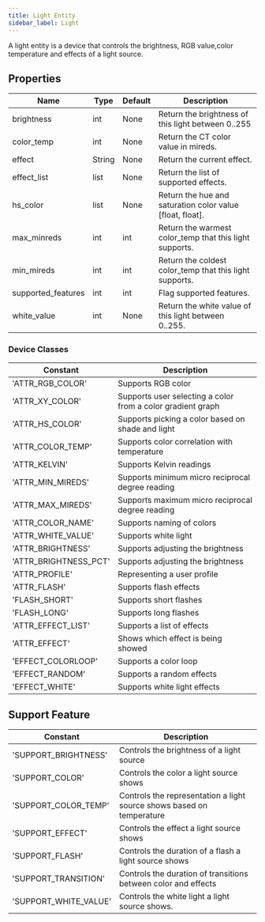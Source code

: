 ```yaml
---
title: Light Entity
sidebar_label: Light
---
```



A light entity is a device that controls the brightness, RGB value,color temperature and effects of a light source.

## Properties

| Name | Type | Default | Description
| ---- | ---- | ---- | ----
| brightness | int | None | Return the brightness of this light between 0..255
| color_temp | int | None | Return the CT color value in mireds.
| effect | String | None | Return the current effect.
| effect_list | list | None | Return the list of supported effects.
| hs_color | list | None | Return the hue and saturation color value [float, float].
| max_minreds | int | int | Return the warmest color_temp that this light supports.
| min_mireds | int | int | Return the coldest color_temp that this light supports.
| supported_features | int | int | Flag supported features.
| white_value | int | None | Return the white value of this light between 0..255.


### Device Classes
| Constant | Description 
|----------|-----------------------
| 'ATTR_RGB_COLOR' | Supports RGB color 
| 'ATTR_XY_COLOR' | Supports user selecting a color from a color gradient graph
| 'ATTR_HS_COLOR' | Supports picking a color based on shade and light
| 'ATTR_COLOR_TEMP' | Supports color correlation with temperature
| 'ATTR_KELVIN' | Supports Kelvin readings
| 'ATTR_MIN_MIREDS' | Supports minimum micro reciprocal degree reading
| 'ATTR_MAX_MIREDS' | Supports maximum micro reciprocal degree reading
| 'ATTR_COLOR_NAME' | Supports naming of colors
| 'ATTR_WHITE_VALUE' | Supports white light 
| 'ATTR_BRIGHTNESS' | Supports adjusting the brightness
| 'ATTR_BRIGHTNESS_PCT' | Supports adjusting the brightness
| 'ATTR_PROFILE' | Representing a user profile
| 'ATTR_FLASH' | Supports flash effects 
| 'FLASH_SHORT' | Supports short flashes
| 'FLASH_LONG' | Supports long flashes
| 'ATTR_EFFECT_LIST' | Supports a list of effects
| 'ATTR_EFFECT' | Shows which effect is being showed
| 'EFFECT_COLORLOOP' | Supports a color loop
| 'EFFECT_RANDOM' | Supports a random effects
| 'EFFECT_WHITE' | Supports white light effects



## Support Feature  
| Constant | Description 
|----------|-----------------------
| 'SUPPORT_BRIGHTNESS' | Controls the brightness of a light source
| 'SUPPORT_COLOR' | Controls the color a light source shows
| 'SUPPORT_COLOR_TEMP' | Controls the representation a light source shows based on temperature
| 'SUPPORT_EFFECT' | Controls the effect a light source shows
| 'SUPPORT_FLASH' | Controls the duration of a flash a light source shows
| 'SUPPORT_TRANSITION' | Controls the duration of transitions between color and effects
| 'SUPPORT_WHITE_VALUE' | Controls the white light a light source shows.

